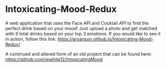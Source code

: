 # Intoxicating-Mood-Redux
A web application that uses the Face API and Cocktail API to find the perfect drink based on your mood! Just upload a photo and get matched with 9 total drinks based on your top 3 emotions. 
If you would like to see it in action, follow this link:
https://arsanson.github.io/Intoxicating-Mood-Redux/

A continued and altered form of an old project that can be found here: https://github.com/wwhite12/IntoxicatingMood
